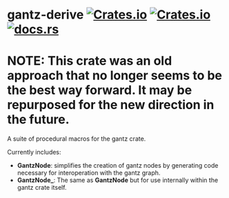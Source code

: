 # gantz-derive [![Crates.io](https://img.shields.io/crates/v/gantz-derive.svg)](https://crates.io/crates/gantz-derive) [![Crates.io](https://img.shields.io/crates/l/gantz-derive.svg)](https://github.com/nannou-org/gantz/blob/master/LICENSE-MIT) [![docs.rs](https://docs.rs/gantz-derive/badge.svg)](https://docs.rs/gantz-derive/)

# NOTE: This crate was an old approach that no longer seems to be the best way forward. It may be repurposed for the new direction in the future.

A suite of procedural macros for the gantz crate.

Currently includes:

- **GantzNode**: simplifies the creation of gantz nodes by generating code
  necessary for interoperation with the gantz graph.
- **GantzNode_**: The same as **GantzNode** but for use internally within the
  gantz crate itself.
